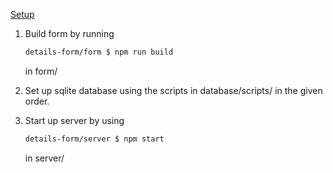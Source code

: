 <u>Setup</u>

1. Build form by running

   ```bash
   details-form/form $ npm run build
   ```

   in form/

2. Set up sqlite database using the scripts in database/scripts/ in the given order.

3. Start up server by using

   ```bash
   details-form/server $ npm start
   ```

   in server/